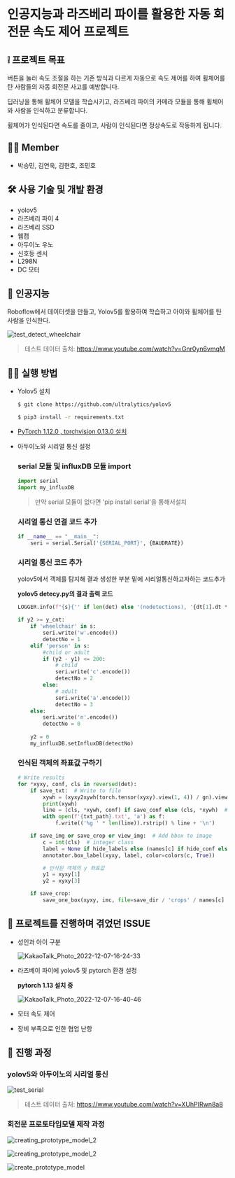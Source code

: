 # 인공지능과 라즈베리 파이를 활용한 자동 회전문 속도 제어 프로젝트

## ❕ 프로젝트 목표

버튼을 눌러 속도 조절을 하는 기존 방식과 다르게 자동으로 속도 제어를 하여 휠체어를 탄 사람들의 자동 회전문 사고를 예방합니다.

 딥러닝을 통해 휠체어 모델을 학습시키고, 라즈베리 파이의 카메라 모듈을 통해 휠체어와 사람을 인식하고 분류합니다.
 
 휠체어가 인식된다면 속도를 줄이고, 사람이 인식된다면 정상속도로 작동하게 됩니다.

## 🙍‍♂️ Member

- 박승민, 김연욱, 김현호, 조민호

## 🛠 사용 기술 및 개발 환경

- yolov5
- 라즈베리 파이 4
- 라즈베리 SSD
- 웹캠
- 아두이노 우노
- 신호등 센서
- L298N
- DC 모터

## 🦾 인공지능

Roboflow에서 데이터셋을 만들고, Yolov5를 활용하여 학습하고 아이와 휠체어를 탄 사람을 인식한다. 

![test_detect_wheelchair](https://user-images.githubusercontent.com/78605779/206113399-b5c2a3b7-0aea-4961-b783-214544902d3f.gif)

> 테스트 데이터 출처: https://www.youtube.com/watch?v=Gnr0yn6vmqM


## 🤷‍♂️ 실행 방법

- Yolov5 설치

    ```bash
    $ git clone https://github.com/ultralytics/yolov5
    ```

    ```bash
    $ pip3 install -r requirements.txt
    ```

- [PyTorch 1.12.0 , torchvision 0.13.0 설치](https://qengineering.eu/install-pytorch-on-raspberry-pi-4.html)

- 아두이노와 시리얼 통신 설정

    ### serial 모듈 및 influxDB 모듈 import

    ```python
    import serial
    import my_influxDB
    ```

    > 만약 serial 모듈이 없다면 'pip install serial'을 통해서설치

    ### 시리얼 통신 연결 코드 추가

    ```python
    if __name__ == "__main__":
        seri = serial.Serial('{SERIAL_PORT}', {BAUDRATE})
    ```

    ### 시리얼 통신 코드 추가

    yolov5에서 객체를 탐지해 결과 생성한 부분 밑에 시리얼통신하고자하는 코드추가

    **yolov5 detecy.py의 결과 출력 코드**

    ```python
    LOGGER.info(f"{s}{'' if len(det) else '(nodetections), '{dt[1].dt * 1E3:.1f}ms")
    ```

    ```python
    if y2 >= y_cnt:
        if 'wheelchair' in s:
            seri.write('w'.encode())
            detectNo = 1
        elif 'person' in s:
            #child or adult
            if (y2 - y1) <= 200:
                # child
                seri.write('c'.encode())
                detectNo = 2
            else:
                # adult
                seri.write('a'.encode())
                detectNo = 3
        else:
            seri.write('n'.encode())
            detectNo = 0
        
        y2 = 0
        my_influxDB.setInfluxDB(detectNo)
    ```

    ### 인식된 객체의 좌표값 구하기

    ```python
    # Write results
    for *xyxy, conf, cls in reversed(det):
        if save_txt:  # Write to file
            xywh = (xyxy2xywh(torch.tensor(xyxy).view(1, 4)) / gn).view(-1).tolist()  # normalized xywh
            print(xywh)
            line = (cls, *xywh, conf) if save_conf else (cls, *xywh)  # label format
            with open(f'{txt_path}.txt', 'a') as f:
                f.write(('%g ' * len(line)).rstrip() % line + '\n')

        if save_img or save_crop or view_img:  # Add bbox to image
            c = int(cls)  # integer class
            label = None if hide_labels else (names[c] if hide_conf else f'{names[c]} {conf:.2f}')
            annotator.box_label(xyxy, label, color=colors(c, True))

            # 인식된 객체의 y 좌표값
            y1 = xyxy[1]
            y2 = xyxy[3]

        if save_crop:
            save_one_box(xyxy, imc, file=save_dir / 'crops' / names[c] / f'{p.stem}.jpg', BGR=True)
    ```

## 🚨 프로젝트를 진행하며 겪었던 ISSUE

- 성인과 아이 구분

  ![KakaoTalk_Photo_2022-12-07-16-24-33](https://user-images.githubusercontent.com/78605779/206114728-06bbae7e-bc3f-4d92-85b8-d2345b95126d.png)

- 라즈베이 파이에 yolov5 및 pytorch 환경 설정

    **pytorch 1.13 설치 중**

    ![KakaoTalk_Photo_2022-12-07-16-40-46](https://user-images.githubusercontent.com/78605779/206117753-120bf49f-952d-4270-837c-775a470e1018.jpeg)

- 모터 속도 제어
- 장비 부족으로 인한 협업 난항

## 🎥 진행 과정

### yolov5와 아두이노의 시리얼 통신

![test_serial](https://user-images.githubusercontent.com/78605779/206103600-fed5b9f6-aeea-488b-9ac4-3cc6de9424f0.gif)

> 테스트 데이터 출처: https://www.youtube.com/watch?v=XUhPIRwn8a8

### 회전문 프로토타입모델 제작 과정

![creating_prototype_model_2](https://user-images.githubusercontent.com/78605779/206104392-6c022b7f-6b3c-4a8a-8e23-b20b593eb876.jpeg)

![creating_prototype_model_2](https://user-images.githubusercontent.com/78605779/206104395-7c1dd035-7672-49da-bb9e-fb1074904d98.jpeg)

![create_prototype_model](https://user-images.githubusercontent.com/78605779/206104210-78474e6c-0fa3-4cd3-b8da-84960efcbc15.gif)